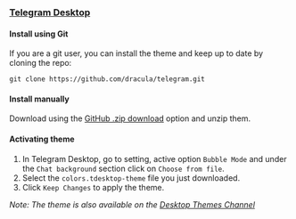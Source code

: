 ### [Telegram Desktop](https://desktop.telegram.org/)

#### Install using Git

If you are a git user, you can install the theme and keep up to date by cloning the repo:

    git clone https://github.com/dracula/telegram.git

#### Install manually

Download using the [GitHub .zip download](https://github.com/dracula/telegram/archive/master.zip) option and unzip them.

#### Activating theme

1.  In Telegram Desktop, go to setting, active option `Bubble Mode` and under the `Chat background` section click on `Choose from file`.
2.  Select the `colors.tdesktop-theme` file you just downloaded.
3.  Click `Keep Changes` to apply the theme.

_Note: The theme is also available on the [Desktop Themes Channel](https://t.me/themes)_
